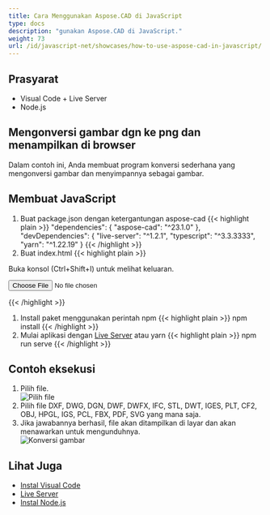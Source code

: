 ```yaml
---
title: Cara Menggunakan Aspose.CAD di JavaScript
type: docs
description: "gunakan Aspose.CAD di JavaScript."
weight: 73
url: /id/javascript-net/showcases/how-to-use-aspose-cad-in-javascript/
---
```


## Prasyarat
- Visual Code + Live Server
- Node.js

## Mengonversi gambar dgn ke png dan menampilkan di browser

Dalam contoh ini, Anda membuat program konversi sederhana yang mengonversi gambar dan menyimpannya sebagai gambar.

## Membuat JavaScript

1. Buat package.json dengan ketergantungan aspose-cad
{{< highlight plain >}}
"dependencies": {
    "aspose-cad": "^23.1.0"
  },
 "devDependencies": {
    "live-server": "^1.2.1",
    "typescript": "^3.3.3333",
    "yarn": "^1.22.19"
  }
{{< /highlight >}}
1. Buat index.html
{{< highlight plain >}}
<!DOCTYPE html>
Buka konsol (Ctrl+Shift+I) untuk melihat keluaran.

<script src="./node_modules/aspose-cad/dotnet.js"></script>
<script type="module" src="./node_modules/aspose-cad/es2015/index-js.js"></script>

<body>
	<input id="file" type="file">
	<img id="image" />
</body>

<script>
window.onload = async function () {
	document.querySelector('input').addEventListener('change', function() {
      var reader = new FileReader();
      reader.onload = function() {
      
          var arrayBuffer = this.result;
          var array = new Uint8Array(arrayBuffer);
          
		  //GET_FILE_FORMAT
		  fileFormat = Aspose.CAD.Image.getFileFormat(array);
          console.log(fileFormat);
		  
		  // LOAD
		  file = Aspose.CAD.Image.load(array);
          console.log(file);
		  
		  // SAVE
		  exportedFilePromise = Aspose.CAD.Image.save(array, new Aspose.CAD.PngOptions());
		  exportedFilePromise.then(exportedFile => {
			console.log(exportedFile);
			
			var urlCreator = window.URL || window.webkitURL;
			var blob = new Blob([exportedFile], { type: 'application/octet-stream' });
            var imageUrl = urlCreator.createObjectURL(blob);
            document.querySelector("#image").src = imageUrl;
		  });
      }
	  
      reader.readAsArrayBuffer(this.files[0]);
    }, 
	false);
};
</script>
{{< /highlight >}}

1. Install paket menggunakan perintah npm
{{< highlight plain >}}
npm install
{{< /highlight >}}
1. Mulai aplikasi dengan [Live Server](https://marketplace.visualstudio.com/items?itemName=ritwickdey.LiveServer/) atau yarn
{{< highlight plain >}}
npm run serve
{{< /highlight >}}

## Contoh eksekusi

1. Pilih file.<br>
![Pilih file](/_assets/javascript-net/javascript-net/choose-file.png)<br>
1. Pilih file DXF, DWG, DGN, DWF, DWFX, IFC, STL, DWT, IGES, PLT, CF2, OBJ, HPGL, IGS, PCL, FBX, PDF, SVG yang mana saja.
1. Jika jawabannya berhasil, file akan ditampilkan di layar dan akan menawarkan untuk mengunduhnya.<br>
![Konversi gambar](/_assets/javascript-net/javascript-net/convert-image.png)<br>
## Lihat Juga

- [Instal Visual Code](https://code.visualstudio.com/)
- [Live Server](https://marketplace.visualstudio.com/items?itemName=ritwickdey.LiveServer/)
- [Instal Node.js](https://nodejs.org/en/)
